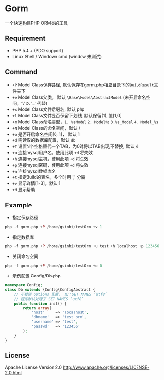 # Gorm
一个快速构建PHP ORM类的工具

## Requirement
- PHP 5.4 + (PDO support)
- Linux Shell / Windown cmd (window 未测试)

## Command
- `+P`  Model Class保存路径, 默认保存在gorm.php相应目录下的`BuildResult`文件夹下
- `+e`  Model Class父类， 默认 `\Base\Model\AbstractModel` (未开启命名空间，‘\’ 以 '_' 代替)
- `+x`  Model Class文件后缀名, 默认 php
- `+l`  Model Class文件是否保留下划线, 默认保留(1), 值[1,0]
- `+m`  Model Class命名类型，`1. %sModel`  `2. Model%s`  `3.%s_Model`  `4. Model_%s`
- `+N`  Model Class的命名空间，默认 \
- `+o`  是否开启命名空间[0, 1]， 默认 1
- `+d`  需读取的数据库配置，默认 `db`
- `+T`  设置N个空格替代一个TAB，为0时将以TAB出现,不替换, 默认 4
- `+u`  连接mysql用户名，使用此项 `+d` 将失效
- `+h`  连接mysql主机，使用此项 `+d` 将失效
- `+p`  连接mysql密码，使用此项 `+d` 将失效
- `+n`  连接mysql数据库名
- `+t`  指定Build的表名，多个时用 ',' 分隔
- `+v`  显示详情[1-3]，默认 1
- `+H`  显示帮助

## Example

- 指定保存路径
```php
php -f gorm.php +P /home/gsinhi/testOrm +v 1
```

- 指定数据库
```php
php -f gorm.php +P /home/gsinhi/testOrm +u test +h localhost +p 123456 +n test_orm +v 3
```

- 关闭命名空间
```php
php -f gorm.php +P /home/gsinhi/testOrm +o 0
```

- 示例配置 Config/Db.php
```php
namespace Config;
class Db extends \Config\ConfigAbstract {
    // 不提供 options 配置， 如：SET NAMES ‘utf8’
    // 程序默认处理了 SET NAMES ‘utf8’
    public function init() {
        return array(
            'host'     => 'localhost',
            'dbname'   => 'test_orm',
            'username' => 'test',
            'passwd'   => '123456'
        );
    }
}
```

## License
Apache License Version 2.0 http://www.apache.org/licenses/LICENSE-2.0.html
